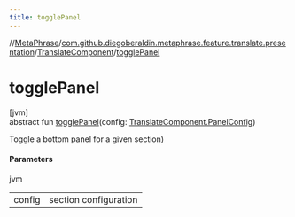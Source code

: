 ```yaml
---
title: togglePanel
---
```

//[MetaPhrase](../../../index.html)/[com.github.diegoberaldin.metaphrase.feature.translate.presentation](../index.html)/[TranslateComponent](index.html)/[togglePanel](toggle-panel.html)



# togglePanel



[jvm]\
abstract fun [togglePanel](toggle-panel.html)(config: [TranslateComponent.PanelConfig](-panel-config/index.html))



Toggle a bottom panel for a given section)



#### Parameters


jvm

| | |
|---|---|
| config | section configuration |




